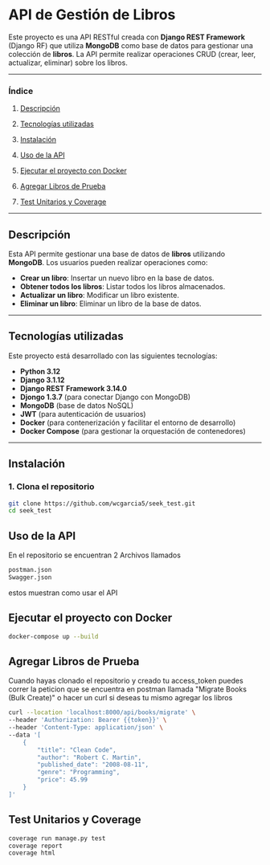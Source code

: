 # API de Gestión de Libros

Este proyecto es una API RESTful creada con **Django REST Framework** (Django RF) que utiliza **MongoDB** como base de datos para gestionar una colección de **libros**. La API permite realizar operaciones CRUD (crear, leer, actualizar, eliminar) sobre los libros.

---

### Índice

1. [Descripción](#descripción)
2. [Tecnologías utilizadas](#tecnologías-utilizadas)
3. [Instalación](#instalación)
4. [Uso de la API](#uso-de-la-api)
5. [Ejecutar el proyecto con Docker](#ejecutar-el-proyecto-con-docker)

6. [Agregar Libros de Prueba](#agregar-libros-prueba)

7. [Test Unitarios y Coverage](#test-unit-coverage)

---

## Descripción

Esta API permite gestionar una base de datos de **libros** utilizando **MongoDB**. Los usuarios pueden realizar operaciones como:

- **Crear un libro**: Insertar un nuevo libro en la base de datos.
- **Obtener todos los libros**: Listar todos los libros almacenados.
- **Actualizar un libro**: Modificar un libro existente.
- **Eliminar un libro**: Eliminar un libro de la base de datos.
---

## Tecnologías utilizadas

Este proyecto está desarrollado con las siguientes tecnologías:

- **Python 3.12**
- **Django 3.1.12**
- **Django REST Framework 3.14.0**
- **Djongo 1.3.7** (para conectar Django con MongoDB)
- **MongoDB** (base de datos NoSQL)
- **JWT** (para autenticación de usuarios)
- **Docker** (para contenerización y facilitar el entorno de desarrollo)
- **Docker Compose** (para gestionar la orquestación de contenedores)

---

## Instalación

### 1. Clona el repositorio

```bash
git clone https://github.com/wcgarcia5/seek_test.git
cd seek_test
```

## Uso de la API
En el repositorio se encuentran 2 Archivos llamados
```bash
postman.json
Swagger.json
```
estos muestran como usar el API

## Ejecutar el proyecto con Docker
```bash
docker-compose up --build
```

## Agregar Libros de Prueba
Cuando hayas clonado el repositorio y creado tu access_token puedes correr la peticion que se encuentra en postman llamada "Migrate Books (Bulk Create)" o hacer un curl si deseas tu mismo agregar los libros

```bash
curl --location 'localhost:8000/api/books/migrate' \
--header 'Authorization: Bearer {{token}}' \
--header 'Content-Type: application/json' \
--data '[
    {
        "title": "Clean Code",
        "author": "Robert C. Martin",
        "published_date": "2008-08-11",
        "genre": "Programming",
        "price": 45.99
    }
]'
```

## Test Unitarios y Coverage
```bash
coverage run manage.py test 
coverage report
coverage html
```